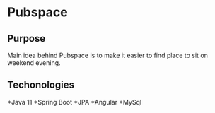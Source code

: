 # Pubspace

## Purpose

Main idea behind Pubspace is to make it easier to find place to sit on weekend evening.

## Techonologies

*Java 11
*Spring Boot
*JPA
*Angular
*MySql
